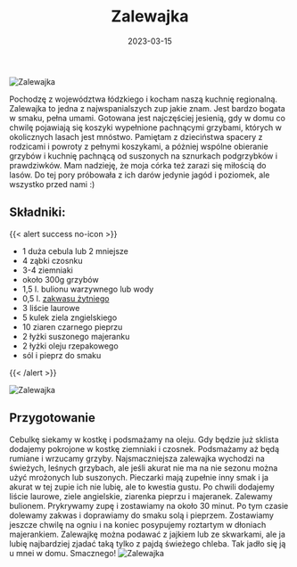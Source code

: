 ﻿---
title: "Zalewajka"
date: 2023-03-15
categories:
- zupy
tags:
- grzyby
- kuchnia regionalna
- zakwas żytni
- wegańskie
- wegetariańskie
- bez laktozy

thumbnailImagePosition: "top"
---
![Zalewajka](/img/Zalewajka/zalewajka-2.JPG)

Pochodzę z województwa łódzkiego i kocham naszą kuchnię regionalną. Zalewajka to jedna z najwspanialszych zup jakie znam. Jest bardzo bogata w smaku, pełna umami. Gotowana jest najczęściej jesienią, gdy w domu co chwilę pojawiają się koszyki wypełnione pachnącymi grzybami, których w okolicznych lasach jest mnóstwo. Pamiętam z dzieciństwa spacery z rodzicami i powroty z pełnymi koszykami, a póżniej wspólne obieranie grzybów i kuchnię pachnącą od suszonych na sznurkach podgrzybków i prawdziwków. Mam nadzieję, że moja córka też zarazi się miłością do lasów. Do tej pory próbowała z ich darów jedynie jagód i poziomek, ale wszystko przed nami :)
<!--more-->

## Składniki:
{{< alert success no-icon >}}
- 1 duża cebula lub 2 mniejsze
- 4 ząbki czosnku
- 3-4 ziemniaki
- około 300g grzybów
- 1,5 l. bulionu warzywnego lub wody
- 0,5 l. [zakwasu żytniego](https://wegeinie.pl/2023/03/zakwas-na-%C5%BCurek/)
- 3 liście laurowe
- 5 kulek ziela zngielskiego
- 10 ziaren czarnego pieprzu
- 2 łyżki suszonego majeranku
- 2 łyżki oleju rzepakowego
- sól i pieprz do smaku 

{{< /alert >}}

![Zalewajka](/img/Zalewajka/zalewajka-3.JPG)
## Przygotowanie
Cebulkę siekamy w kostkę i podsmażamy na oleju. Gdy będzie już sklista dodajemy pokrojone w kostkę ziemniaki i czosnek. Podsmażamy aż będą rumiane i wrzucamy grzyby. Najsmaczniejsza zalewajka wychodzi na świeżych, leśnych grzybach, ale jeśli akurat nie ma na nie sezonu można użyć mrożonych lub suszonych. Pieczarki mają zupełnie inny smak i ja akurat w tej zupie ich nie lubię, ale to kwestia gustu. Po chwili dodajemy liście laurowe, ziele angielskie, ziarenka pieprzu i majeranek. Zalewamy bulionem. Prykrywamy zupę i zostawiamy na około 30 minut. Po tym czasie dolewamy zakwas i doprawiamy do smaku solą i pieprzem. Zostawiamy jeszcze chwilę na ogniu i na koniec posypujemy roztartym w dłoniach majerankiem. 
Zalewajkę można podawać z jajkiem lub ze skwarkami, ale ja lubię najbardziej zjadać taką tylko z pajdą świeżego chleba. Tak jadło się ją u mnei w domu. Smacznego!
![Zalewajka](/img/Zalewajka/zalewajka-1.JPG)
